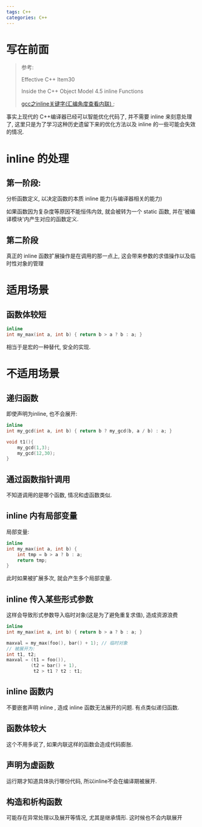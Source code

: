 ```yaml
---
tags: C++
categories: C++
---
```


# 写在前面



>   参考:
>
>   Effective C++ Item30
>
>   Inside the C++ Object Model 4.5 inline Functions
>
>   [gcc之inline关键字(汇编角度查看内联) ](https://www.cnblogs.com/chaohacker/p/14106173.html);

事实上现代的 C++编译器已经可以智能优化代码了, 并不需要 inline 来刻意处理了, 这里只是为了学习这种历史遗留下来的优化方法以及 inline 的一些可能会失效的情况. 

# inline 的处理

## 第一阶段: 

分析函数定义, 以决定函数的本质 inline 能力(与编译器相关的能力)

如果函数因为复杂度等原因不能恒伟内敛, 就会被转为一个 static 函数, 并在'被编译模块'内产生对应的函数定义. 



## 第二阶段

真正的 inline 函数扩展操作是在调用的那一点上, 这会带来参数的求值操作以及临时性对象的管理





# 适用场景

## 函数体较短

```cpp
inline 
int my_max(int a, int b) { return b > a ? b : a; }
```

相当于是宏的一种替代, 安全的实现. 





# 不适用场景



## 递归函数

即使声明为inline, 也不会展开:

```cpp
inline 
int my_gcd(int a, int b) { return b ? my_gcd(b, a / b) : a; }

void t1(){
    my_gcd(1,3);
    my_gcd(12,30);
}
```



## 通过函数指针调用

不知道调用的是哪个函数, 情况和虚函数类似. 





## inline 内有局部变量



局部变量:

```cpp
inline 
int my_max(int a, int b) { 
    int tmp = b > a ? b : a;
    return tmp;
}
```

此时如果被扩展多次, 就会产生多个局部变量. 

## inline 传入某些形式参数

这样会导致形式参数导入临时对象(这是为了避免重复求值), 造成资源浪费
```cpp
inline 
int my_max(int a, int b) { return b > a ? b : a; }

maxval = my_max(foo(), bar() + 1); // 临时对象
// 被展开为:
int t1, t2;
maxval = (t1 = foo()), 
         (t2 = bar() + 1), 
          t2 > t1 ? t2 : t1;
```



## inline 函数内

不要嵌套声明 inline , 造成 inline 函数无法展开的问题. 有点类似递归函数. 



## 函数体较大

这个不用多说了, 如果内联这样的函数会造成代码膨胀. 



## 声明为虚函数

运行期才知道具体执行哪份代码, 所以inline不会在编译期被展开. 



## 构造和析构函数

可能存在异常处理以及展开等情况, 尤其是继承情形. 这时候也不会内联展开


